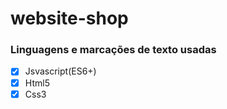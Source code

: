 # website-shop

<h3>Linguagens e marcações de texto usadas</h3>

- [x] Jsvascript(ES6+)
- [x] Html5
- [x] Css3
